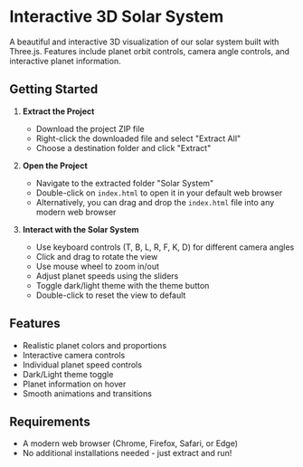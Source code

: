 # Interactive 3D Solar System

A beautiful and interactive 3D visualization of our solar system built with Three.js. Features include planet orbit controls, camera angle controls, and interactive planet information.

## Getting Started

1. **Extract the Project**
   - Download the project ZIP file
   - Right-click the downloaded file and select "Extract All"
   - Choose a destination folder and click "Extract"

2. **Open the Project**
   - Navigate to the extracted folder "Solar System"
   - Double-click on `index.html` to open it in your default web browser
   - Alternatively, you can drag and drop the `index.html` file into any modern web browser

3. **Interact with the Solar System**
   - Use keyboard controls (T, B, L, R, F, K, D) for different camera angles
   - Click and drag to rotate the view
   - Use mouse wheel to zoom in/out
   - Adjust planet speeds using the sliders
   - Toggle dark/light theme with the theme button
   - Double-click to reset the view to default

## Features

- Realistic planet colors and proportions
- Interactive camera controls
- Individual planet speed controls
- Dark/Light theme toggle
- Planet information on hover
- Smooth animations and transitions

## Requirements

- A modern web browser (Chrome, Firefox, Safari, or Edge)
- No additional installations needed - just extract and run!